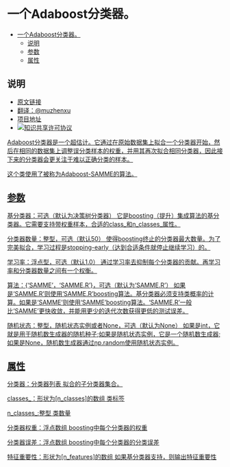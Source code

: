 # 一个Adaboost分类器。

<!-- TOC -->

- [一个Adaboost分类器。](#一个adaboost分类器)
    - [说明](#说明)
    - [参数](#参数)
    - [属性](#属性)

<!-- /TOC -->

## 说明
- [原文链接](http://scikit-learn.org/stable/modules/generated/sklearn.ensemble.AdaBoostClassifier.html#sklearn.ensemble.AdaBoostClassifier)
- [翻译：@muzhenxu](https://github.com/muzhenxu)
- [项目地址](https://github.com/muzhenxu/translate)
- <a rel="license" href="http://creativecommons.org/licenses/by-nc/4.0/"><img alt="知识共享许可协议" style="border-width:0" src="https://i.creativecommons.org/l/by-nc/4.0/80x15.png" />

Adaboost分类器是一个超估计。它通过在原始数据集上拟合一个分类器开始，然后在相同的数据集上调整误分类样本的权重，并用其再次拟合相同分类器，因此接下来的分类器会更关注于难以正确分类的样本。

这个类使用了被称为Adaboost-SAMME的算法。

## 参数

基分类器：可选（默认为决策树分类器）
    它是boosting（提升）集成算法的基分类器。它需要支持带权重样本，合适的class_和n_classes_属性。

分类器数量：整型，可选（默认50）
    使得boosting终止的分类器最大数量。为了完美拟合，学习过程是stopping-early（达到合适条件就停止继续学习）的。

学习率：浮点型，可选（默认1.0）
    通过学习率去抑制每个分类器的贡献。再学习率和分类器数量之间有一个权衡。

算法：{‘SAMME’，‘SAMME.R’}，可选（默认为‘SAMME.R’）
    如果是‘SAMME.R’则使用‘SAMME.R’boosting算法。基分类器必须支持类概率的计算。如果是‘SAMME’则使用‘SAMME’boosting算法。‘SAMME.R’一般比‘SAMME’更快收敛，并能用更少的迭代次数获得更低的测试误差。

随机状态：整型，随机状态实例或者None，可选（默认为None）
    如果是int，它就是用于随机数生成器的随机种子;如果是随机状态实例，它是一个随机数生成器;如果是None，随机数生成器通过np.random使用随机状态实例。

## 属性

分类器：分类器列表
    拟合的子分类器集合。

classes_：形状为[n_classes]的数组 
    类标签

n_classes_:整型
    类数量

分类器权重：浮点数组
    boosting中每个分类器的权重

分类器误差：浮点数组
    boosting中每个分类器的分类误差

特征重要性：形状为[n_features]的数组
    如果基分类器支持，则输出特征重要性
